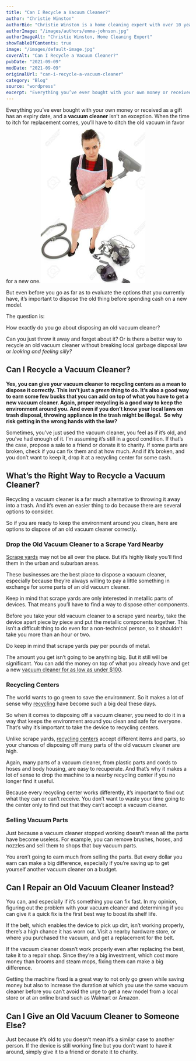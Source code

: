 ```yaml
---
title: "Can I Recycle a Vacuum Cleaner?"
author: "Christie Winston"
authorBio: "Christie Winston is a home cleaning expert with over 10 years of experience testing and reviewing vacuum cleaners and cleaning products. She holds certifications in indoor air quality management and specializes in solutions for allergy sufferers. Christie has been featured in publications such as Good Housekeeping, Real Simple, and The Spruce."
authorImage: "/images/authors/emma-johnson.jpg"
authorImageAlt: "Christie Winston, Home Cleaning Expert"
showTableOfContents: true
image: "/images/default-image.jpg"
coverAlt: "Can I Recycle a Vacuum Cleaner?"
pubDate: "2021-09-09"
modDate: "2021-09-09"
originalUrl: "can-i-recycle-a-vacuum-cleaner"
category: "Blog"
source: "wordpress"
excerpt: "Everything you’ve ever bought with your own money or received as a gift has an expiry date, and a vacuum cleaner isn’t an exception. When the time to itch for replacement comes, you’ll have to ditch the old vacuum in favor for a new one. But even before you go as far as to evaluate the options that you currently have, it’s important &#8230; Read more"
---
```


Everything you’ve ever bought with your own money or received as a gift has an expiry date, and a **vacuum cleaner** isn’t an exception. When the time to itch for replacement comes, you’ll have to ditch the old vacuum in favor for a new one.[![Can I Recycle a Vacuum Cleaner](images/Can-I-Recycle-a-Vacuum-Cleaner.jpg)](https://www.bestofvacuum.com/can-i-recycle-a-vacuum-cleaner/)

But even before you go as far as to evaluate the options that you currently have, it’s important to dispose the old thing before spending cash on a new model.

The question is:

How exactly do you go about disposing an old vacuum cleaner?

Can you just throw it away and forget about it? Or is there a better way to recycle an old vacuum cleaner without breaking local garbage disposal law or *looking and feeling silly?*

## **Can I Recycle a Vacuum Cleaner?**

**Yes, you can give your vacuum cleaner to recycling centers as a mean to dispose it correctly. This isn’t just a *green* thing to do. It’s also a good way to earn some few bucks that you can add on top of what you have to get a new vacuum cleaner. Again, proper recycling is a good way to keep the environment around you. And even if you don’t know your local laws on trash disposal, throwing appliance in the trash might be illegal.  So why risk getting in the wrong hands with the law?**

Sometimes, you’ve just used the vacuum cleaner, you feel as if it’s old, and you’ve had enough of it. I’m assuming it’s still in a good condition. If that’s the case, propose a sale to a friend or donate it to charity. If some parts are broken, check if you can fix them and at how much. And if it’s broken, and you don’t want to keep it, drop it at a recycling center for some cash.

## **What’s the Right Way to Recycle a Vacuum Cleaner?**

Recycling a vacuum cleaner is a far much alternative to throwing it away into a trash. And it’s even an easier thing to do because there are several options to consider.

So if you are ready to keep the environment around you clean, here are options to dispose of an old vacuum cleaner correctly.

### **Drop the Old Vacuum Cleaner to a Scrape Yard Nearby**

[Scrape yards](https://www.singletonscrapmetal.co.uk/news/how-recycling-scrap-metal-benefits-the-environment/) may not be all over the place. But it’s highly likely you’ll find them in the urban and suburban areas.

These businesses are the best place to dispose a vacuum cleaner, especially because they’re always willing to pay a little something in exchange for some parts of an old vacuum cleaner.

Keep in mind that scrape yards are only interested in metallic parts of devices. That means you’ll have to find a way to dispose other components.

Before you take your old vacuum cleaner to a scrape yard nearby, take the device apart piece by piece and put the metallic components together. This isn’t a difficult thing to do even for a non-technical person, so it shouldn’t take you more than an hour or two.

Do keep in mind that scrape yards pay per pounds of metal.

The amount you get isn’t going to be anything big. But it still will be significant. You can add the money on top of what you already have and get a new [vacuum cleaner for as low as under $100](https://www.bestofvacuum.com/best-vacuum-under-100/).

### **Recycling Centers**

The world wants to go green to save the environment. So it makes a lot of sense why [recycling](https://lbre.stanford.edu/pssistanford-recycling/frequently-asked-questions/frequently-asked-questions-benefits-recycling) have become such a big deal these days.

So when it comes to disposing off a vacuum cleaner, you need to do it in a way that keeps the environment around you clean and safe for everyone. That’s why it’s important to take the device to recycling centers.

Unlike scrape yards, [recycling centers](https://www.thegoodtrade.com/features/how-recycling-centers-work) accept different items and parts, so your chances of disposing off many parts of the old vacuum cleaner are high.

Again, many parts of a vacuum cleaner, from plastic parts and cords to hoses and body housing, are easy to recuperate. And that’s why it makes a lot of sense to drop the machine to a nearby recycling center if you no longer find it useful.

Because every recycling center works differently, it’s important to find out what they can or can’t receive. You don’t want to waste your time going to the center only to find out that they can’t accept a vacuum cleaner.

### **Selling Vacuum Parts**

Just because a vacuum cleaner stopped working doesn’t mean all the parts have become useless. For example, you can remove brushes, hoses, and nozzles and sell them to shops that buy vacuum parts.

You aren’t going to earn much from selling the parts. But every dollar you earn can make a big difference, especially if you’re saving up to get yourself another vacuum cleaner on a budget.

## **Can I Repair an Old Vacuum Cleaner Instead?**

You can, and especially if it’s something you can fix fast. In my opinion, figuring out the problem with your vacuum cleaner and determining if you can give it a quick fix is the first best way to boost its shelf life.

If the belt, which enables the device to pick up dirt, isn’t working properly, there’s a high chance it has worn out. Visit a nearby hardware store, or where you purchased the vacuum, and get a replacement for the belt.

If the vacuum cleaner doesn’t work properly even after replacing the best, take it to a repair shop. Since they’re a big investment, which cost more money than brooms and steam mops, fixing them can make a big difference.

Getting the machine fixed is a great way to not only go green while saving money but also to increase the duration at which you use the same vacuum cleaner before you can’t avoid the urge to get a new model from a local store or at an online brand such as Walmart or Amazon.

## Can I Give an Old Vacuum Cleaner to Someone Else?

Just because it’s old to you doesn’t mean it’s a similar case to another person. If the device is still working fine but you don’t want to have it around, simply give it to a friend or donate it to charity.